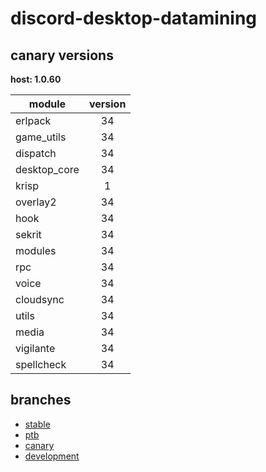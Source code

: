 # discord-desktop-datamining

## canary versions

**host: 1.0.60**

| module | version |
| ------ | :-----: |
| erlpack | 34 |
| game_utils | 34 |
| dispatch | 34 |
| desktop_core | 34 |
| krisp | 1 |
| overlay2 | 34 |
| hook | 34 |
| sekrit | 34 |
| modules | 34 |
| rpc | 34 |
| voice | 34 |
| cloudsync | 34 |
| utils | 34 |
| media | 34 |
| vigilante | 34 |
| spellcheck | 34 |

## branches

- [stable](https://github.com/OpenAsar/discord-desktop-datamining/tree/stable)
- [ptb](https://github.com/OpenAsar/discord-desktop-datamining/tree/ptb)
- [canary](https://github.com/OpenAsar/discord-desktop-datamining/tree/canary)
- [development](https://github.com/OpenAsar/discord-desktop-datamining/tree/development)